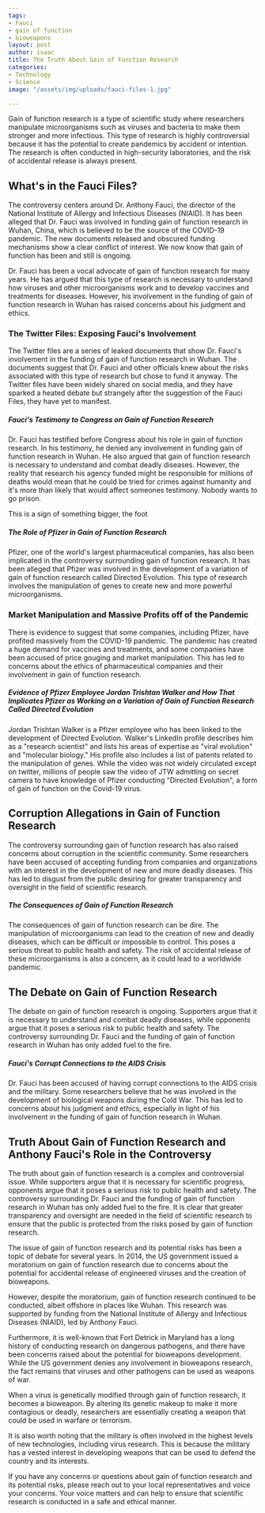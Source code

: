 ```yaml
---
tags:
- Fauci
- gain of function
- bioweapons
layout: post
author: isaac
title: The Truth About Gain of Function Research
categories:
- Technology
- Science
image: "/assets/img/uploads/fauci-files-1.jpg"

---
```

Gain of function research is a type of scientific study where researchers manipulate microorganisms such as viruses and bacteria to make them stronger and more infectious. This type of research is highly controversial because it has the potential to create pandemics by accident or intention. The research is often conducted in high-security laboratories, and the risk of accidental release is always present.

## What's in the Fauci Files?

The controversy centers around Dr. Anthony Fauci, the director of the National Institute of Allergy and Infectious Diseases (NIAID). It has been alleged that Dr. Fauci was involved in funding gain of function research in Wuhan, China, which is believed to be the source of the COVID-19 pandemic. The new documents released and obscured funding mechanisms show a clear conflict of interest. We now know that gain of function has been and still is ongoing.

Dr. Fauci has been a vocal advocate of gain of function research for many years. He has argued that this type of research is necessary to understand how viruses and other microorganisms work and to develop vaccines and treatments for diseases. However, his involvement in the funding of gain of function research in Wuhan has raised concerns about his judgment and ethics.

### The Twitter Files: Exposing Fauci's Involvement

The Twitter files are a series of leaked documents that show Dr. Fauci's involvement in the funding of gain of function research in Wuhan. The documents suggest that Dr. Fauci and other officials knew about the risks associated with this type of research but chose to fund it anyway. The Twitter files have been widely shared on social media, and they have sparked a heated debate but strangely after the suggestion of the Fauci Files, they have yet to manifest.

##### Fauci's Testimony to Congress on Gain of Function Research

Dr. Fauci has testified before Congress about his role in gain of function research. In his testimony, he denied any involvement in funding gain of function research in Wuhan. He also argued that gain of function research is necessary to understand and combat deadly diseases. However, the reality that research his agency funded might be responsible for millions of deaths would mean that he could be tried for crimes against humanity and it's more than likely that would affect someones testimony. Nobody wants to go prison.

This is a sign of something bigger, the foot

##### The Role of Pfizer in Gain of Function Research

Pfizer, one of the world's largest pharmaceutical companies, has also been implicated in the controversy surrounding gain of function research. It has been alleged that Pfizer was involved in the development of a variation of gain of function research called Directed Evolution. This type of research involves the manipulation of genes to create new and more powerful microorganisms.

### Market Manipulation and Massive Profits off of the Pandemic

There is evidence to suggest that some companies, including Pfizer, have profited massively from the COVID-19 pandemic. The pandemic has created a huge demand for vaccines and treatments, and some companies have been accused of price gouging and market manipulation. This has led to concerns about the ethics of pharmaceutical companies and their involvement in gain of function research.

##### Evidence of Pfizer Employee Jordan Trishtan Walker and How That Implicates Pfizer as Working on a Variation of Gain of Function Research Called Directed Evolution

Jordan Trishtan Walker is a Pfizer employee who has been linked to the development of Directed Evolution. Walker's LinkedIn profile describes him as a "research scientist" and lists his areas of expertise as "viral evolution" and "molecular biology." His profile also includes a list of patents related to the manipulation of genes. While the video was not widely circulated except on twitter, millions of people saw the video of JTW admitting on secret camera to have knowledge of Pfizer conducting "Directed Evolution", a form of gain of function on the Covid-19 virus.

## Corruption Allegations in Gain of Function Research

The controversy surrounding gain of function research has also raised concerns about corruption in the scientific community. Some researchers have been accused of accepting funding from companies and organizations with an interest in the development of new and more deadly diseases. This has led to disgust from the public desiring for greater transparency and oversight in the field of scientific research.

##### The Consequences of Gain of Function Research

The consequences of gain of function research can be dire. The manipulation of microorganisms can lead to the creation of new and deadly diseases, which can be difficult or impossible to control. This poses a serious threat to public health and safety. The risk of accidental release of these microorganisms is also a concern, as it could lead to a worldwide pandemic.

## The Debate on Gain of Function Research

The debate on gain of function research is ongoing. Supporters argue that it is necessary to understand and combat deadly diseases, while opponents argue that it poses a serious risk to public health and safety. The controversy surrounding Dr. Fauci and the funding of gain of function research in Wuhan has only added fuel to the fire.

##### Fauci's Corrupt Connections to the AIDS Crisis

Dr. Fauci has been accused of having corrupt connections to the AIDS crisis and the military. Some researchers believe that he was involved in the development of biological weapons during the Cold War. This has led to concerns about his judgment and ethics, especially in light of his involvement in the funding of gain of function research in Wuhan.

## Truth About Gain of Function Research and Anthony Fauci's Role in the Controversy

The truth about gain of function research is a complex and controversial issue. While supporters argue that it is necessary for scientific progress, opponents argue that it poses a serious risk to public health and safety. The controversy surrounding Dr. Fauci and the funding of gain of function research in Wuhan has only added fuel to the fire. It is clear that greater transparency and oversight are needed in the field of scientific research to ensure that the public is protected from the risks posed by gain of function research.

The issue of gain of function research and its potential risks has been a topic of debate for several years. In 2014, the US government issued a moratorium on gain of function research due to concerns about the potential for accidental release of engineered viruses and the creation of bioweapons.

However, despite the moratorium, gain of function research continued to be conducted, albeit offshore in places like Wuhan. This research was supported by funding from the National Institute of Allergy and Infectious Diseases (NIAID), led by Anthony Fauci.

Furthermore, it is well-known that Fort Detrick in Maryland has a long history of conducting research on dangerous pathogens, and there have been concerns raised about the potential for bioweapons development. While the US government denies any involvement in bioweapons research, the fact remains that viruses and other pathogens can be used as weapons of war.

When a virus is genetically modified through gain of function research, it becomes a bioweapon. By altering its genetic makeup to make it more contagious or deadly, researchers are essentially creating a weapon that could be used in warfare or terrorism.

It is also worth noting that the military is often involved in the highest levels of new technologies, including virus research. This is because the military has a vested interest in developing weapons that can be used to defend the country and its interests.

If you have any concerns or questions about gain of function research and its potential risks, please reach out to your local representatives and voice your concerns. Your voice matters and can help to ensure that scientific research is conducted in a safe and ethical manner.
